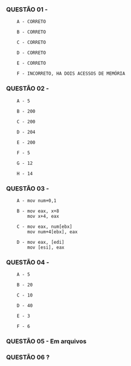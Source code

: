 
### QUESTÃO 01 -

        A - CORRETO

        B - CORRETO

        C - CORRETO

        D - CORRETO

        E - CORRETO

        F - INCORRETO, HA DOIS ACESSOS DE MEMÓRIA

### QUESTÃO 02 -

        A - 5

        B - 200

        C - 200

        D - 204

        E - 200

        F - 5

        G - 12

        H - 14

### QUESTÃO 03 -

        A - mov num+0,1

        B - mov eax, x+8
            mov x+4, eax

        C - mov eax, num[ebx]
            mov num+4[ebx], eax

        D - mov eax, [edi] 
            mov [esi], eax

### QUESTÃO 04 -

        A - 5

        B - 20

        C - 10

        D - 40

        E - 3

        F - 6

### QUESTÃO 05 - Em arquivos


### QUESTÃO 06 ?